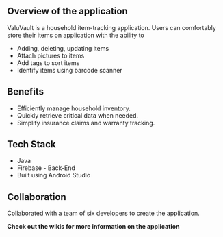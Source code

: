 ## Overview of the application
ValuVault is a household item-tracking application. Users can comfortably store their items on application with the ability to 
* Adding, deleting, updating items
* Attach pictures to items
* Add tags to sort items
* Identify items using barcode scanner

## Benefits
* Efficiently manage household inventory.
* Quickly retrieve critical data when needed.
* Simplify insurance claims and warranty tracking.

## Tech Stack
* Java
* Firebase - Back-End
* Built using Android Studio

## Collaboration
Collaborated with a team of six developers to create the application.

**Check out the wikis for more information on the application**
